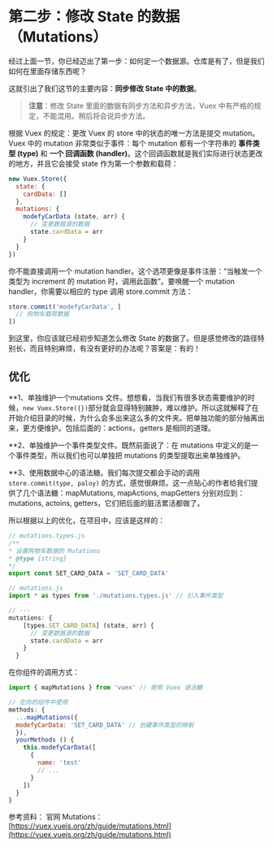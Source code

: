 # 第二步：修改 State 的数据（Mutations）

经过上面一节，你已经迈出了第一步：如何定一个数据源。仓库是有了，但是我们如何在里面存储东西呢？

这就引出了我们这节的主要内容：**同步修改 State 中的数据**。

> **注意**：修改 State 里面的数据有同步方法和异步方法，Vuex 中有严格的规定，不能混用。稍后将会说异步方法。

根据 Vuex 的规定：更改 Vuex 的 store 中的状态的唯一方法是提交 mutation。Vuex 中的 mutation 非常类似于事件：每个 mutation 都有一个字符串的 **事件类型 (type)** 和 **一个 回调函数 (handler)**。这个回调函数就是我们实际进行状态更改的地方，并且它会接受 state 作为第一个参数和载荷：

```javascript
new Vuex.Store({
  state: {
    cardData: []
  },
  mutations: {
    modefyCarData (state, arr) {
      // 变更数据源的数据
      state.cardData = arr
    }
  }
})
```

你不能直接调用一个 mutation handler。这个选项更像是事件注册：“当触发一个类型为 increment 的 mutation 时，调用此函数”。要唤醒一个 mutation handler，你需要以相应的 type 调用 store.commit 方法：

```javascript
store.commit('modefyCarData', [
  // 购物车载荷数据
])
```

到这里，你应该就已经初步知道怎么修改 State 的数据了。但是感觉修改的路径特别长，而且特别麻烦，有没有更好的办法呢？答案是：有的！

## 优化

**1、单独维护一个mutations 文件。</strong>想想看，当我们有很多状态需要维护的时候，```new Vuex.Store({})```部分就会显得特别臃肿，难以维护。所以这就解释了在开始介绍目录的时候，为什么会多出来这么多的文件夹。把单独功能的部分抽离出来，更方便维护。包括后面的：actions，getters 是相同的道理。

**2、单独维护一个事件类型文件。</strong>既然前面说了：在 mutations 中定义的是一个事件类型，所以我们也可以单独把 mutations 的类型提取出来单独维护。

**3、使用数据中心的语法糖。</strong>我们每次提交都会手动的调用 ```store.commit(type, paloy)``` 的方式，感觉很麻烦。这一点贴心的作者给我们提供了几个语法糖：mapMutations, mapActions, mapGetters 分别对应到：mutations, actoins, getters，它们把后面的脏活累活都做了。

所以根据以上的优化，在项目中，应该是这样的：

```javascript
// mutations.types.js
/**
* 设置购物车数据的 Mutations
* @type {string}
*/
export const SET_CARD_DATA = 'SET_CARD_DATA'
```

```javascript
// mutations.js
import * as types from './mutations.types.js' // 引入事件类型

// ···
mutations: {
    [types.SET_CARD_DATA] (state, arr) {
      // 变更数据源的数据
      state.cardData = arr
    }
  }
```

在你组件的调用方式：

```javascript
import { mapMutations } from 'vuex' // 使用 Vuex 语法糖

// 在你的组件中使用
methods: {
  ...mapMutations({
  modefyCarData: 'SET_CARD_DATA' // 创建事件类型的映射
  }),
  yourMethods () {
    this.modefyCarData([
      {
        name: 'test'
        // ...
      }
    ])
  }
}
```

参考资料：
官网 Mutations：[https://vuex.vuejs.org/zh/guide/mutations.html](https://vuex.vuejs.org/zh/guide/mutations.html)
